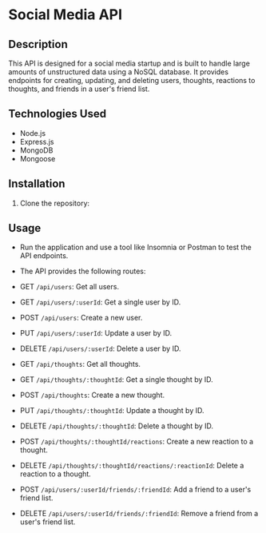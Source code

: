 # Social Media API

## Description

This API is designed for a social media startup and is built to handle large amounts of unstructured data using a NoSQL database. It provides endpoints for creating, updating, and deleting users, thoughts, reactions to thoughts, and friends in a user's friend list.

## Technologies Used

- Node.js
- Express.js
- MongoDB
- Mongoose

## Installation

1. Clone the repository:


## Usage

- Run the application and use a tool like Insomnia or Postman to test the API endpoints.

- The API provides the following routes:
- GET `/api/users`: Get all users.
- GET `/api/users/:userId`: Get a single user by ID.
- POST `/api/users`: Create a new user.
- PUT `/api/users/:userId`: Update a user by ID.
- DELETE `/api/users/:userId`: Delete a user by ID.

- GET `/api/thoughts`: Get all thoughts.
- GET `/api/thoughts/:thoughtId`: Get a single thought by ID.
- POST `/api/thoughts`: Create a new thought.
- PUT `/api/thoughts/:thoughtId`: Update a thought by ID.
- DELETE `/api/thoughts/:thoughtId`: Delete a thought by ID.

- POST `/api/thoughts/:thoughtId/reactions`: Create a new reaction to a thought.
- DELETE `/api/thoughts/:thoughtId/reactions/:reactionId`: Delete a reaction to a thought.

- POST `/api/users/:userId/friends/:friendId`: Add a friend to a user's friend list.
- DELETE `/api/users/:userId/friends/:friendId`: Remove a friend from a user's friend list.


